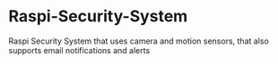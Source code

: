 # Raspi-Security-System
Raspi Security System that uses camera and motion sensors, that also supports email notifications and alerts
